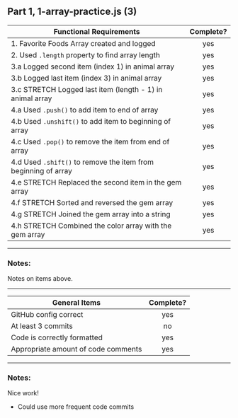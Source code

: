## Part 1, 1-array-practice.js (3)

| Functional Requirements                                        | Complete? |
| -------------------------------------------------------------- | :-------: |
| 1. Favorite Foods Array created and logged                     |    yes    |
| 2. Used `.length` property to find array length                |    yes    |
| 3.a Logged second item (index 1) in animal array               |    yes    |
| 3.b Logged last item (index 3) in animal array                 |    yes    |
| 3.c STRETCH Logged last item (length - 1) in animal array      |    yes    |
| 4.a Used `.push()` to add item to end of array                 |    yes    |
| 4.b Used `.unshift()` to add item to beginning of array        |    yes    |
| 4.c Used `.pop()` to remove the item from end of array         |    yes    |
| 4.d Used `.shift()` to remove the item from beginning of array |    yes    |
| 4.e STRETCH Replaced the second item in the gem array          |    yes    |
| 4.f STRETCH Sorted and reversed the gem array                  |    yes    |
| 4.g STRETCH Joined the gem array into a string                 |    yes    |
| 4.h STRETCH Combined the color array with the gem array        |    yes    |

---

### Notes:

Notes on items above.

---

| General Items                       | Complete? |
| ----------------------------------- | :-------: |
| GitHub config correct               |    yes    |
| At least 3 commits                  |    no     |
| Code is correctly formatted         |    yes    |
| Appropriate amount of code comments |    yes    |

---

### Notes:

Nice work!

- Could use more frequent code commits
